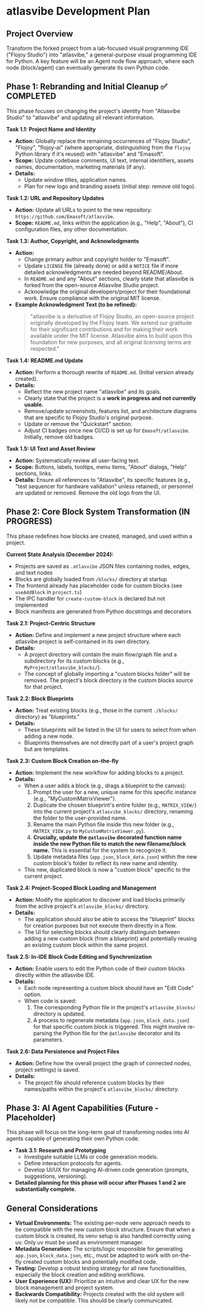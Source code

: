 # atlasvibe Development Plan

## Project Overview

Transform the forked project from a lab-focused visual programming IDE ("Flojoy Studio") into "atlasvibe," a general-purpose visual programming IDE for Python. A key feature will be an Agent node flow approach, where each node (block/agent) can eventually generate its own Python code.

## Phase 1: Rebranding and Initial Cleanup ✅ COMPLETED

This phase focuses on changing the project's identity from "Atlasvibe Studio" to "atlasvibe" and updating all relevant information.

**Task 1.1: Project Name and Identity**
*   **Action:** Globally replace the remaining occurrences of "Flojoy  Studio", "Flojoy", "flojoy-ai" (where appropriate, distinguishing from the `flojoy` Python library if it's reused) with "atlasvibe" and "Emasoft".
*   **Scope:** Update codebase comments, UI text, internal identifiers, assets names, documentation, marketing materials (if any).
*   **Details:**
    *   Update window titles, application names.
    *   Plan for new logo and branding assets (initial step: remove old logo).

**Task 1.2: URL and Repository Updates**
*   **Action:** Update all URLs to point to the new repository: `https://github.com/Emasoft/atlasvibe`.
*   **Scope:** `README.md`, links within the application (e.g., "Help", "About"), CI configuration files, any other documentation.

**Task 1.3: Author, Copyright, and Acknowledgments**
*   **Action:**
    *   Change primary author and copyright holder to "Emasoft".
    *   Update `LICENSE` file (already done) or add a `NOTICE` file if more detailed acknowledgments are needed beyond README/About.
    *   In `README.md` and any "About" sections, clearly state that atlasvibe is forked from the open-source Atlasvibe Studio project.
    *   Acknowledge the original developers/project for their foundational work. Ensure compliance with the original MIT license.
*   **Example Acknowledgment Text (to be refined):**
    > "atlasvibe is a derivative of Flojoy Studio, an open-source project originally developed by the Flojoy team. We extend our gratitude for their significant contributions and for making their work available under the MIT license. Atlasvibe aims to build upon this foundation for new purposes, and all original licensing terms are respected."

**Task 1.4: README.md Update**
*   **Action:** Perform a thorough rewrite of `README.md`. (Initial version already created).
*   **Details:**
    *   Reflect the new project name "atlasvibe" and its goals.
    *   Clearly state that the project is a **work in progress and not currently usable.**
    *   Remove/update screenshots, features list, and architecture diagrams that are specific to Flojoy Studio's original purpose.
    *   Update or remove the "Quickstart" section.
    *   Adjust CI badges once new CI/CD is set up for `Emasoft/atlasvibe`. Initially, remove old badges.

**Task 1.5: UI Text and Asset Review**
*   **Action:** Systematically review all user-facing text.
*   **Scope:** Buttons, labels, tooltips, menu items, "About" dialogs, "Help" sections, links.
*   **Details:** Ensure all references to "Atlasvibe", its specific features (e.g., "test sequencer for hardware validation" unless retained), or personnel are updated or removed. Remove the old logo from the UI.

## Phase 2: Core Block System Transformation (IN PROGRESS)

This phase redefines how blocks are created, managed, and used within a project.

**Current State Analysis (December 2024):**
- Projects are saved as `.atlasvibe` JSON files containing nodes, edges, and text nodes
- Blocks are globally loaded from `/blocks/` directory at startup
- The frontend already has placeholder code for custom blocks (see `useAddBlock` in `project.ts`)
- The IPC handler for `create-custom-block` is declared but not implemented
- Block manifests are generated from Python docstrings and decorators

**Task 2.1: Project-Centric Structure**
*   **Action:** Define and implement a new project structure where each atlasvibe project is self-contained in its own directory.
*   **Details:**
    *   A project directory will contain the main flow/graph file and a subdirectory for its custom blocks (e.g., `MyProject/atlasvibe_blocks/`).
    *   The concept of globally importing a "custom blocks folder" will be removed. The project's block directory *is* the custom blocks source for that project.

**Task 2.2: Block Blueprints**
*   **Action:** Treat existing blocks (e.g., those in the current `./blocks/` directory) as "blueprints."
*   **Details:**
    *   These blueprints will be listed in the UI for users to select from when adding a new node.
    *   Blueprints themselves are not directly part of a user's project graph but are templates.

**Task 2.3: Custom Block Creation on-the-fly**
*   **Action:** Implement the new workflow for adding blocks to a project.
*   **Details:**
    *   When a user adds a block (e.g., drags a blueprint to the canvas):
        1.  Prompt the user for a new, unique name for this specific instance (e.g., "MyCustomMatrixViewer").
        2.  Duplicate the chosen blueprint's entire folder (e.g., `MATRIX_VIEW/`) into the current project's `atlasvibe_blocks/` directory, renaming the folder to the user-provided name.
        3.  Rename the main Python file inside this new folder (e.g., `MATRIX_VIEW.py` to `MyCustomMatrixViewer.py`).
        4.  **Crucially, update the `@atlasvibe` decorated function name inside the new Python file to match the new filename/block name.** This is essential for the system to recognize it.
        5.  Update metadata files (`app.json`, `block_data.json`) within the new custom block's folder to reflect its new name and identity.
    *   This new, duplicated block is now a "custom block" specific to the current project.

**Task 2.4: Project-Scoped Block Loading and Management**
*   **Action:** Modify the application to discover and load blocks primarily from the active project's `atlasvibe_blocks/` directory.
*   **Details:**
    *   The application should also be able to access the "blueprint" blocks for creation purposes but not execute them directly in a flow.
    *   The UI for selecting blocks should clearly distinguish between adding a new custom block (from a blueprint) and potentially reusing an existing custom block within the same project.

**Task 2.5: In-IDE Block Code Editing and Synchronization**
*   **Action:** Enable users to edit the Python code of their custom blocks directly within the atlasvibe IDE.
*   **Details:**
    *   Each node representing a custom block should have an "Edit Code" option.
    *   When code is saved:
        1.  The corresponding Python file in the project's `atlasvibe_blocks/` directory is updated.
        2.  A process to regenerate metadata (`app.json`, `block_data.json`) for that specific custom block is triggered. This might involve re-parsing the Python file for the `@atlasvibe` decorator and its parameters.

**Task 2.6: Data Persistence and Project Files**
*   **Action:** Define how the overall project (the graph of connected nodes, project settings) is saved.
*   **Details:**
    *   The project file should reference custom blocks by their names/paths within the project's `atlasvibe_blocks/` directory.

## Phase 3: AI Agent Capabilities (Future - Placeholder)

This phase will focus on the long-term goal of transforming nodes into AI agents capable of generating their own Python code.

*   **Task 3.1: Research and Prototyping**
    *   Investigate suitable LLMs or code generation models.
    *   Define interaction protocols for agents.
    *   Develop UI/UX for managing AI-driven code generation (prompts, suggestions, versioning).
*   **Detailed planning for this phase will occur after Phases 1 and 2 are substantially complete.**

## General Considerations

*   **Virtual Environments:** The existing per-node venv approach needs to be compatible with the new custom block structure. Ensure that when a custom block is created, its venv setup is also handled correctly using uv. Only uv must be used as environment manager.
*   **Metadata Generation:** The scripts/logic responsible for generating `app.json`, `block_data.json`, etc., must be adapted to work with on-the-fly created custom blocks and potentially modified code.
*   **Testing:** Develop a robust testing strategy for all new functionalities, especially the block creation and editing workflows.
*   **User Experience (UX):** Prioritize an intuitive and clear UX for the new block management and project system.
*   **Backwards Compatibility:** Projects created with the old system will likely not be compatible. This should be clearly communicated.

